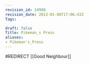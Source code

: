 ```yaml
---
revision_id: 14988
revision_date: 2013-01-08T17:06:43Z
Tags:

draft: false
Title: Pikeman_s Press
aliases:
- Pikeman's_Press
---
```

#REDIRECT [[Good Neighbour]]
